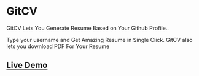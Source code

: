 # GitCV
GitCV Lets You Generate Resume Based on Your Github Profile.. 

Type your username and Get Amazing Resume in Single Click. GitCV also lets you download PDF For Your Resume 

## [Live Demo]([https://github.com/mayurpatil77/GitCV](https://gitcv-mayur.netlify.app/)https://gitcv-mayur.netlify.app/)
